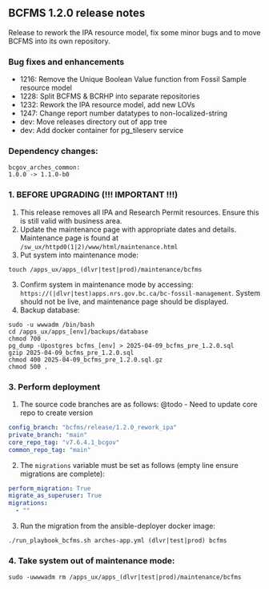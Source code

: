 BCFMS 1.2.0 release notes
------------------------
Release to rework the IPA resource model, fix some minor bugs and to move BCFMS into its own repository.

### Bug fixes and enhancements
- 1216: Remove the Unique Boolean Value function from Fossil Sample resource model
- 1228: Split BCFMS & BCRHP into separate repositories
- 1232: Rework the IPA resource model, add new LOVs
- 1247: Change report number datatypes to non-localized-string
- dev: Move releases directory out of app tree
- dev: Add docker container for pg_tileserv service


### Dependency changes:
```
bcgov_arches_common:
1.0.0 -> 1.1.0-b0
```


### 1. BEFORE UPGRADING (!!! IMPORTANT !!!)
1. This release removes all IPA and Research Permit resources. Ensure this is still valid with business area.
1. Update the maintenance page with appropriate dates and details. Maintenance page is found at `/sw_ux/httpd0(1|2)/www/html/maintenance.html`
2. Put system into maintenance mode:
```shell
touch /apps_ux/apps_(dlvr|test|prod)/maintenance/bcfms
```
3. Confirm system in maintenance mode by accessing:
   `https://(|dlvr|test)apps.nrs.gov.bc.ca/bc-fossil-management`. System should not be live, and maintenance page should be displayed.
4. Backup database:
```shell
sudo -u wwwadm /bin/bash
cd /apps_ux/apps_[env]/backups/database
chmod 700 .
pg_dump -Upostgres bcfms_[env] > 2025-04-09_bcfms_pre_1.2.0.sql
gzip 2025-04-09_bcfms_pre_1.2.0.sql
chmod 400 2025-04-09_bcfms_pre_1.2.0.sql.gz
chmod 500 .
```

### 3. Perform deployment
1. The source code branches are as follows:
@todo - Need to update core repo to create version
```yaml
config_branch: "bcfms/release/1.2.0_rework_ipa"
private_branch: "main"
core_repo_tag: "v7.6.4.1_bcgov" 
common_repo_tag: "main"
```

2. The `migrations` variable must be set as follows (empty line ensure migrations are complete):
```yaml
perform_migration: True
migrate_as_superuser: True
migrations:
  - ""
```

3. Run the migration from the ansible-deployer docker image:
```shell
./run_playbook_bcfms.sh arches-app.yml (dlvr|test|prod) bcfms
```

### 4. Take system out of maintenance mode:
```shell
sudo -uwwwadm rm /apps_ux/apps_(dlvr|test|prod)/maintenance/bcfms
```
